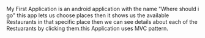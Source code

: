 My First Application is an android application with the name "Where should i go" this app lets us choose places then it shows us the available Restaurants in that specific place then we can see details about each of the Restuarants by clicking them.this Application uses MVC pattern.
